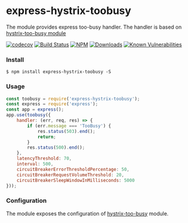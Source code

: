# express-hystrix-toobusy

The module provides express too-busy handler. The handler is based on [hystrix-too-busy module](https://github.com/trooba/hystrix-too-busy)

[![codecov](https://codecov.io/gh/dimichgh/express-hystrix-toobusy/branch/master/graph/badge.svg)](https://codecov.io/gh/dimichgh/express-hystrix-toobusy)
[![Build Status](https://travis-ci.org/dimichgh/express-hystrix-toobusy.svg?branch=master)](https://travis-ci.org/dimichgh/express-hystrix-toobusy) [![NPM](https://img.shields.io/npm/v/express-hystrix-toobusy.svg)](https://www.npmjs.com/package/express-hystrix-toobusy)
[![Downloads](https://img.shields.io/npm/dm/express-hystrix-toobusy.svg)](http://npm-stat.com/charts.html?package=express-hystrix-toobusy)
[![Known Vulnerabilities](https://snyk.io/test/github/dimichgh/express-hystrix-toobusy/badge.svg)](https://snyk.io/test/github/dimichgh/express-hystrix-toobusy)

### Install

```
$ npm install express-hystrix-toobusy -S
```

### Usage

```js
const toobusy = require('express-hystrix-toobusy');
const express = require('express');
const app = express();
app.use(toobusy({
    handler: (err, req, res) => {
        if (err.message === 'TooBusy') {
            res.status(503).end();
            return;
        }
        res.status(500).end();
    },
    latencyThreshold: 70,
    interval: 500,
    circuitBreakerErrorThresholdPercentage: 50,
    circuitBreakerRequestVolumeThreshold: 20,
    circuitBreakerSleepWindowInMilliseconds: 5000
}));
```

### Configuration

The module exposes the configuration of [hystrix-too-busy](https://github.com/trooba/hystrix-too-busy) module.
